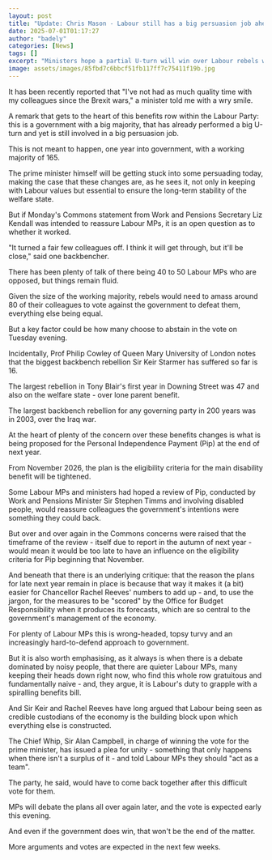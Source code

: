 ```yaml
---
layout: post
title: "Update: Chris Mason - Labour still has a big persuasion job ahead"
date: 2025-07-01T01:17:27
author: "badely"
categories: [News]
tags: []
excerpt: "Ministers hope a partial U-turn will win over Labour rebels when MPs vote on welfare changes later."
image: assets/images/85fbd7c6bbcf51fb117ff7c75411f19b.jpg
---
```


It has been recently reported that "I've not had as much quality time with my colleagues since the Brexit wars," a minister told me with a wry smile.

A remark that gets to the heart of this benefits row within the Labour Party: this is a government with a big majority, that has already performed a big U-turn and yet is still involved in a big persuasion job.

This is not meant to happen, one year into government, with a working majority of 165.

The prime minister himself will be getting stuck into some persuading today, making the case that these changes are, as he sees it, not only in keeping with Labour values but essential to ensure the long-term stability of the welfare state.

But if Monday's Commons statement from Work and Pensions Secretary Liz Kendall was intended to reassure Labour MPs, it is an open question as to whether it worked.

"It turned a fair few colleagues off. I think it will get through, but it'll be close," said one backbencher.

There has been plenty of talk of there being 40 to 50 Labour MPs who are opposed, but things remain fluid.

Given the size of the working majority, rebels would need to amass around 80 of their colleagues to vote against the government to defeat them, everything else being equal.

But a key factor could be how many choose to abstain in the vote on Tuesday evening.

Incidentally, Prof Philip Cowley of Queen Mary University of London notes that the biggest backbench rebellion Sir Keir Starmer has suffered so far is 16.

The largest rebellion in Tony Blair's first year in Downing Street was 47 and also on the welfare state - over lone parent benefit.

The largest backbench rebellion for any governing party in 200 years was in 2003, over the Iraq war.

At the heart of plenty of the concern over these benefits changes is what is being proposed for the Personal Independence Payment (Pip) at the end of next year.

From November 2026, the plan is the eligibility criteria for the main disability benefit will be tightened.

Some Labour MPs and ministers had hoped a review of Pip, conducted by Work and Pensions Minister Sir Stephen Timms and involving disabled people, would reassure colleagues the government's intentions were something they could back.

But over and over again in the Commons concerns were raised that the timeframe of the review - itself due to report in the autumn of next year - would mean it would be too late to have an influence on the eligibility criteria for Pip beginning that November.

And beneath that there is an underlying critique: that the reason the plans for late next year remain in place is because that way it makes it (a bit) easier for Chancellor Rachel Reeves' numbers to add up - and, to use the jargon, for the measures to be "scored" by the Office for Budget Responsibility when it produces its forecasts, which are so central to the government's management of the economy.

For plenty of Labour MPs this is wrong-headed, topsy turvy and an increasingly hard-to-defend approach to government.

But it is also worth emphasising, as it always is when there is a debate dominated by noisy people, that there are quieter Labour MPs, many keeping their heads down right now, who find this whole row gratuitous and fundamentally naive - and, they argue, it is Labour's duty to grapple with a spiralling benefits bill.

And Sir Keir and Rachel Reeves have long argued that Labour being seen as credible custodians of the economy is the building block upon which everything else is constructed.

The Chief Whip, Sir Alan Campbell, in charge of winning the vote for the prime minister, has issued a plea for unity - something that only happens when there isn't a surplus of it - and told Labour MPs they should "act as a team". 

The party, he said, would have to come back together after this difficult vote for them.

MPs will debate the plans all over again later, and the vote is expected early this evening.

And even if the government does win, that won't be the end of the matter.

More arguments and votes are expected in the next few weeks.

